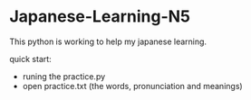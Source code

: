 # Japanese-Learning-N5

This python is working to help my japanese learning.

quick start:

- runing the practice.py
- open practice.txt (the words, pronunciation and meanings)